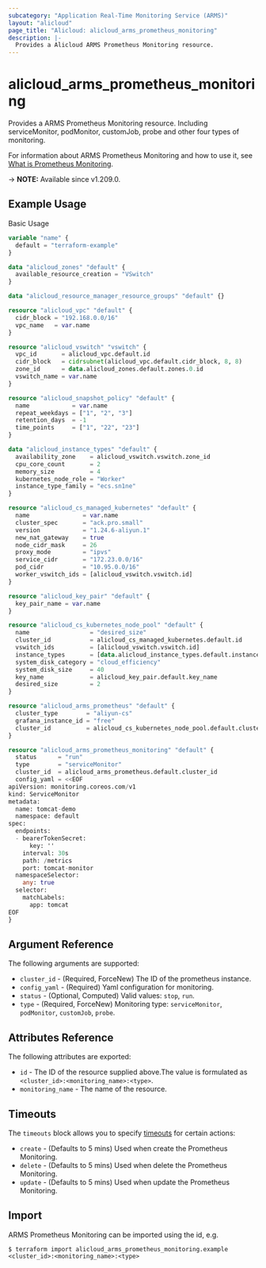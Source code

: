 ```yaml
---
subcategory: "Application Real-Time Monitoring Service (ARMS)"
layout: "alicloud"
page_title: "Alicloud: alicloud_arms_prometheus_monitoring"
description: |-
  Provides a Alicloud ARMS Prometheus Monitoring resource.
---
```


# alicloud_arms_prometheus_monitoring

Provides a ARMS Prometheus Monitoring resource. Including serviceMonitor, podMonitor, customJob, probe and other four types of monitoring.

For information about ARMS Prometheus Monitoring and how to use it, see [What is Prometheus Monitoring](https://www.alibabacloud.com/help/en/arms/developer-reference/api-arms-2019-08-08-dir-managed-service-for-prometheus/).

-> **NOTE:** Available since v1.209.0.

## Example Usage

Basic Usage

```terraform
variable "name" {
  default = "terraform-example"
}

data "alicloud_zones" "default" {
  available_resource_creation = "VSwitch"
}

data "alicloud_resource_manager_resource_groups" "default" {}

resource "alicloud_vpc" "default" {
  cidr_block = "192.168.0.0/16"
  vpc_name   = var.name
}

resource "alicloud_vswitch" "vswitch" {
  vpc_id       = alicloud_vpc.default.id
  cidr_block   = cidrsubnet(alicloud_vpc.default.cidr_block, 8, 8)
  zone_id      = data.alicloud_zones.default.zones.0.id
  vswitch_name = var.name
}

resource "alicloud_snapshot_policy" "default" {
  name            = var.name
  repeat_weekdays = ["1", "2", "3"]
  retention_days  = -1
  time_points     = ["1", "22", "23"]
}

data "alicloud_instance_types" "default" {
  availability_zone    = alicloud_vswitch.vswitch.zone_id
  cpu_core_count       = 2
  memory_size          = 4
  kubernetes_node_role = "Worker"
  instance_type_family = "ecs.sn1ne"
}

resource "alicloud_cs_managed_kubernetes" "default" {
  name               = var.name
  cluster_spec       = "ack.pro.small"
  version            = "1.24.6-aliyun.1"
  new_nat_gateway    = true
  node_cidr_mask     = 26
  proxy_mode         = "ipvs"
  service_cidr       = "172.23.0.0/16"
  pod_cidr           = "10.95.0.0/16"
  worker_vswitch_ids = [alicloud_vswitch.vswitch.id]
}

resource "alicloud_key_pair" "default" {
  key_pair_name = var.name
}

resource "alicloud_cs_kubernetes_node_pool" "default" {
  name                 = "desired_size"
  cluster_id           = alicloud_cs_managed_kubernetes.default.id
  vswitch_ids          = [alicloud_vswitch.vswitch.id]
  instance_types       = [data.alicloud_instance_types.default.instance_types.0.id]
  system_disk_category = "cloud_efficiency"
  system_disk_size     = 40
  key_name             = alicloud_key_pair.default.key_name
  desired_size         = 2
}

resource "alicloud_arms_prometheus" "default" {
  cluster_type        = "aliyun-cs"
  grafana_instance_id = "free"
  cluster_id          = alicloud_cs_kubernetes_node_pool.default.cluster_id
}

resource "alicloud_arms_prometheus_monitoring" "default" {
  status      = "run"
  type        = "serviceMonitor"
  cluster_id  = alicloud_arms_prometheus.default.cluster_id
  config_yaml = <<EOF
apiVersion: monitoring.coreos.com/v1
kind: ServiceMonitor
metadata:
  name: tomcat-demo
  namespace: default
spec:
  endpoints:
  - bearerTokenSecret:
      key: ''
    interval: 30s
    path: /metrics
    port: tomcat-monitor
  namespaceSelector:
    any: true
  selector:
    matchLabels:
      app: tomcat
EOF
}
```

## Argument Reference

The following arguments are supported:
* `cluster_id` - (Required, ForceNew) The ID of the prometheus instance.
* `config_yaml` - (Required) Yaml configuration for monitoring.
* `status` - (Optional, Computed) Valid values: `stop`, `run`.
* `type` - (Required, ForceNew) Monitoring type: `serviceMonitor`, `podMonitor`, `customJob`, `probe`.

## Attributes Reference

The following attributes are exported:
* `id` - The ID of the resource supplied above.The value is formulated as `<cluster_id>:<monitoring_name>:<type>`.
* `monitoring_name` - The name of the resource.

## Timeouts

The `timeouts` block allows you to specify [timeouts](https://www.terraform.io/docs/configuration-0-11/resources.html#timeouts) for certain actions:
* `create` - (Defaults to 5 mins) Used when create the Prometheus Monitoring.
* `delete` - (Defaults to 5 mins) Used when delete the Prometheus Monitoring.
* `update` - (Defaults to 5 mins) Used when update the Prometheus Monitoring.

## Import

ARMS Prometheus Monitoring can be imported using the id, e.g.

```shell
$ terraform import alicloud_arms_prometheus_monitoring.example <cluster_id>:<monitoring_name>:<type>
```